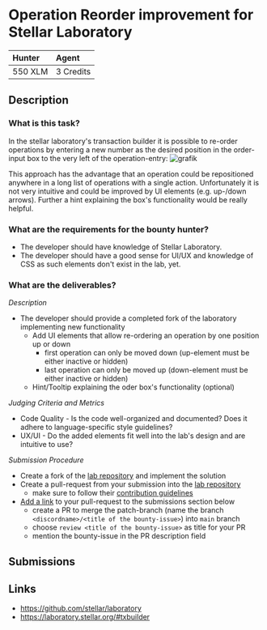 # Operation Reorder improvement for Stellar Laboratory

| Hunter | Agent
| :- | :-
| 550 XLM | 3 Credits

## Description

### What is this task?

In the stellar laboratory's transaction builder it is possible to re-order operations by entering a new number as the desired position
in the order-input box to the very left of the operation-entry:
![grafik](https://user-images.githubusercontent.com/1752217/127267291-878bb2bf-c42f-470b-aa22-26fe4a51cc95.png)

This approach has the advantage that an operation could be repositioned anywhere in a long list of operations with a single action.
Unfortunately it is not very intuitive and could be improved by UI elements (e.g. up-/down arrows). Further a hint explaining the box's
functionality would be really helpful.

### What are the requirements for the bounty hunter?

* The developer should have knowledge of Stellar Laboratory.
* The developer should have a good sense for UI/UX and knowledge of CSS as such elements don't exist in the lab, yet.

### What are the deliverables?

*Description* <br>
  * The developer should provide a completed fork of the laboratory implementing new functionality
    * Add UI elements that allow re-ordering an operation by one position up or down
      * first operation can only be moved down (up-element must be either inactive or hidden)
      * last operation can only be moved up (down-element must be either inactive or hidden)
    * Hint/Tooltip explaining the oder box's functionality (optional)

*Judging Criteria and Metrics* <br>
  * Code Quality - Is the code well-organized and documented? Does it adhere to language-specific style guidelines?
  * UX/UI - Do the added elements fit well into the lab's design and are intuitive to use?
  
*Submission Procedure* <br>
  * Create a fork of the [lab repository] and implement the solution
  * Create a pull-request from your submission into the [lab repository]
    * make sure to follow their [contribution guidelines](https://github.com/stellar/laboratory/blob/master/CONTRIBUTING.md)
  * [Add a link](https://github.com/tyvdh/stellar-quest-bounties/edit/main/bounties/level-2/stellar-lab-improve-reorder-ux.md) to your pull-request to the submissions section below
    * create a PR to merge the patch-branch (name the branch `<discordname>/<title of the bounty-issue>`) into `main` branch
    * choose `review <title of the bounty-issue>` as title for your PR
    * mention the bounty-issue in the PR description field

## Submissions


## Links

- https://github.com/stellar/laboratory
- https://laboratory.stellar.org/#txbuilder


[lab repository]: https://github.com/stellar/laboratory
